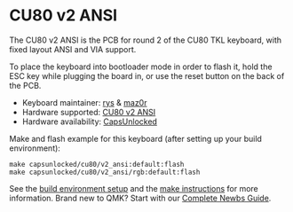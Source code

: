 # CU80 v2 ANSI

The CU80 v2 ANSI is the PCB for round 2 of the CU80 TKL keyboard, with fixed layout ANSI and VIA support.

To place the keyboard into bootloader mode in order to flash it, hold the ESC key while plugging the board in, or use the reset button on the back of the PCB.

* Keyboard maintainer: [rys](https://github.com/rys) & [maz0r](https://github.com/maz0r)
* Hardware supported: [CU80 v2 ANSI](https://imgur.com/gOWpJqe)
* Hardware availability: [CapsUnlocked](https://caps-unlocked.com/cu80-round-2/)

Make and flash example for this keyboard (after setting up your build environment):

    make capsunlocked/cu80/v2_ansi:default:flash
    make capsunlocked/cu80/v2_ansi/rgb:default:flash
    
See the [build environment setup](https://docs.qmk.fm/#/getting_started_build_tools) and the [make instructions](https://docs.qmk.fm/#/getting_started_make_guide) for more information. Brand new to QMK? Start with our [Complete Newbs Guide](https://docs.qmk.fm/#/newbs).
